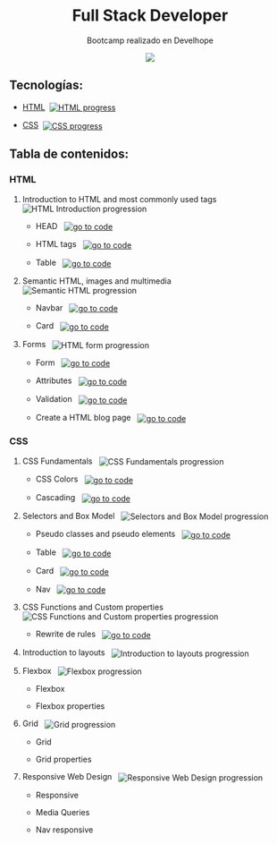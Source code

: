 <h1 align="center">Full Stack Developer</h1>
<p align="center">Bootcamp realizado en Develhope</p>
<p align="center"><img src="https://blog.develhope.co/content/images/2023/03/develhope-blu-11-1.png"/></p> 

## Tecnologías:

- [HTML](#HTML)&nbsp;&nbsp;[<img src="https://img.shields.io/badge/progress-100%25-green" align="center" alt="HTML progress">](#HTML)

- [CSS](#CSS)&nbsp;&nbsp;[<img src="https://img.shields.io/badge/progress-50%25-yellow" align="center" alt="CSS progress">](#CSS)

## Tabla de contenidos:

### HTML

1. Introduction to HTML and most commonly used tags &nbsp;&nbsp;<img src="https://img.shields.io/badge/progress-100%25-green" align="center" alt="HTML Introduction progression">
    - HEAD
        &nbsp;&nbsp;[<img src="https://img.shields.io/badge/go%20to%20code-grey" align="center" alt="go to code">](https://github.com/jm-jesusm/Develhope/tree/html-exercises/html/es1)
      
    - HTML tags
        &nbsp;&nbsp;[<img src="https://img.shields.io/badge/go%20to%20code-grey" align="center" alt="go to code">](https://github.com/jm-jesusm/Develhope/tree/html-exercises/html/es2)
      
    - Table
        &nbsp;&nbsp;[<img src="https://img.shields.io/badge/go%20to%20code-grey" align="center" alt="go to code">](https://github.com/jm-jesusm/Develhope/tree/html-exercises/html/es3)
      
2. Semantic HTML, images and multimedia &nbsp;&nbsp;<img src="https://img.shields.io/badge/progress-100%25-green" align="center" alt="Semantic HTML progression">
    - Navbar
        &nbsp;&nbsp;[<img src="https://img.shields.io/badge/go%20to%20code-grey" align="center" alt="go to code">](https://github.com/jm-jesusm/Develhope/tree/html-exercises/html/es4)
      
    - Card
        &nbsp;&nbsp;[<img src="https://img.shields.io/badge/go%20to%20code-grey" align="center" alt="go to code">](https://github.com/jm-jesusm/Develhope/tree/html-exercises/html/es5)
      
3. Forms &nbsp;&nbsp;<img src="https://img.shields.io/badge/progress-100%25-green" align="center" alt="HTML form progression">
    - Form 
        &nbsp;&nbsp;[<img src="https://img.shields.io/badge/go%20to%20code-grey" align="center" alt="go to code">](https://github.com/jm-jesusm/Develhope/tree/html-exercises/html/es6)
      
    - Attributes 
        &nbsp;&nbsp;[<img src="https://img.shields.io/badge/go%20to%20code-grey" align="center" alt="go to code">](https://github.com/jm-jesusm/Develhope/tree/html-exercises/html/es7)
      
    - Validation 
        &nbsp;&nbsp;[<img src="https://img.shields.io/badge/go%20to%20code-grey" align="center" alt="go to code">](https://github.com/jm-jesusm/Develhope/tree/html-exercises/html/es8)
      
    - Create a HTML blog page 
        &nbsp;&nbsp;[<img src="https://img.shields.io/badge/go%20to%20code-grey" align="center" alt="go to code">](https://github.com/jm-jesusm/Develhope/tree/html-exercises/html/es9)

### CSS

1. CSS Fundamentals &nbsp;&nbsp;<img src="https://img.shields.io/badge/progress-100%25-green" align="center" alt="CSS Fundamentals progression">
    - CSS Colors
        &nbsp;&nbsp;[<img src="https://img.shields.io/badge/go%20to%20code-grey" align="center" alt="go to code">](https://github.com/jm-jesusm/Develhope/tree/css-exercises/css/es1)
      
    - Cascading 
        &nbsp;&nbsp;[<img src="https://img.shields.io/badge/go%20to%20code-grey" align="center" alt="go to code">](https://github.com/jm-jesusm/Develhope/tree/css-exercises/css/es2)
      
2. Selectors and Box Model &nbsp;&nbsp;<img src="https://img.shields.io/badge/progress-100%25-green" align="center" alt="Selectors and Box Model progression">
    - Pseudo classes and pseudo elements
      &nbsp;&nbsp;[<img src="https://img.shields.io/badge/go%20to%20code-grey" align="center" alt="go to code">](https://github.com/jm-jesusm/Develhope/tree/css-exercises/css/es3)

    - Table
      &nbsp;&nbsp;[<img src="https://img.shields.io/badge/go%20to%20code-grey" align="center" alt="go to code">](https://github.com/jm-jesusm/Develhope/tree/css-exercises/css/es4)

    - Card
      &nbsp;&nbsp;[<img src="https://img.shields.io/badge/go%20to%20code-grey" align="center" alt="go to code">](https://github.com/jm-jesusm/Develhope/tree/css-exercises/css/es5)

    - Nav
      &nbsp;&nbsp;[<img src="https://img.shields.io/badge/go%20to%20code-grey" align="center" alt="go to code">](https://github.com/jm-jesusm/Develhope/tree/css-exercises/css/es6)
      
3. CSS Functions and Custom properties &nbsp;&nbsp;<img src="https://img.shields.io/badge/progress-100%25-green" align="center" alt="CSS Functions and Custom properties progression">
    - Rewrite de rules
      &nbsp;&nbsp;[<img src="https://img.shields.io/badge/go%20to%20code-grey" align="center" alt="go to code">](https://github.com/jm-jesusm/Develhope/tree/css-exercises/css/es7)

4. Introduction to layouts &nbsp;&nbsp;<img src="https://img.shields.io/badge/progress-0%25-darkred" align="center" alt="Introduction to layouts progression">

5. Flexbox &nbsp;&nbsp;<img src="https://img.shields.io/badge/progress-0%25-darkred" align="center" alt="Flexbox progression">
    - Flexbox

    - Flexbox properties

6. Grid &nbsp;&nbsp;<img src="https://img.shields.io/badge/progress-0%25-darkred" align="center" alt="Grid progression">
    - Grid

    - Grid properties

7. Responsive Web Design &nbsp;&nbsp;<img src="https://img.shields.io/badge/progress-0%25-darkred" align="center" alt="Responsive Web Design progression">
    - Responsive

    - Media Queries

    - Nav responsive